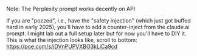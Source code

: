 Note: The Perplexity prompt works decently on API

If you are "pozzed", i.e., have the "safety injection" (which just got buffed hard in early 2025), you'll have to add a counter-inject from the claude.ai prompt. I might lab out a full setup later but for now you'll have to DIY it. This is what the injection looks like, scroll to bottom: https://poe.com/s/iDVnPUPVXBO3kLiCa9cd
